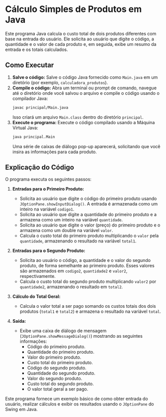 # Cálculo Simples de Produtos em Java

Este programa Java calcula o custo total de dois produtos diferentes com base na entrada do usuário. Ele solicita ao usuário que digite o código, a quantidade e o valor de cada produto e, em seguida, exibe um resumo da entrada e os totais calculados.

## Como Executar

1.  **Salve o código:** Salve o código Java fornecido como `Main.java` em um diretório (por exemplo, `calculadora_produtos`).
2.  **Compile o código:** Abra um terminal ou prompt de comando, navegue até o diretório onde você salvou o arquivo e compile o código usando o compilador Java:
    ```bash
    javac principal/Main.java
    ```
    Isso criará um arquivo `Main.class` dentro do diretório `principal`.
3.  **Execute o programa:** Execute o código compilado usando a Máquina Virtual Java:
    ```bash
    java principal.Main
    ```
    Uma série de caixas de diálogo pop-up aparecerá, solicitando que você insira as informações para cada produto.

## Explicação do Código

O programa executa os seguintes passos:

1.  **Entradas para o Primeiro Produto:**
    * Solicita ao usuário que digite o código do primeiro produto usando `JOptionPane.showInputDialog()`. A entrada é armazenada como um inteiro na variável `codigo1`.
    * Solicita ao usuário que digite a quantidade do primeiro produto e a armazena como um inteiro na variável `quantidade`.
    * Solicita ao usuário que digite o valor (preço) do primeiro produto e o armazena como um double na variável `valor`.
    * Calcula o custo total do primeiro produto multiplicando o `valor` pela `quantidade`, armazenando o resultado na variável `total1`.

2.  **Entradas para o Segundo Produto:**
    * Solicita ao usuário o código, a quantidade e o valor do segundo produto, de forma semelhante ao primeiro produto. Esses valores são armazenados em `codigo2`, `quantidade2` e `valor2`, respectivamente.
    * Calcula o custo total do segundo produto multiplicando `valor2` por `quantidade2`, armazenando o resultado em `total2`.

3.  **Cálculo do Total Geral:**
    * Calcula o valor total a ser pago somando os custos totais dos dois produtos (`total1` e `total2`) e armazena o resultado na variável `total`.

4.  **Saída:**
    * Exibe uma caixa de diálogo de mensagem (`JOptionPane.showMessageDialog()`) mostrando as seguintes informações:
        * Código do primeiro produto.
        * Quantidade do primeiro produto.
        * Valor do primeiro produto.
        * Custo total do primeiro produto.
        * Código do segundo produto.
        * Quantidade do segundo produto.
        * Valor do segundo produto.
        * Custo total do segundo produto.
        * O valor total geral a ser pago.

Este programa fornece um exemplo básico de como obter entrada do usuário, realizar cálculos e exibir os resultados usando o `JOptionPane` do Swing em Java.
